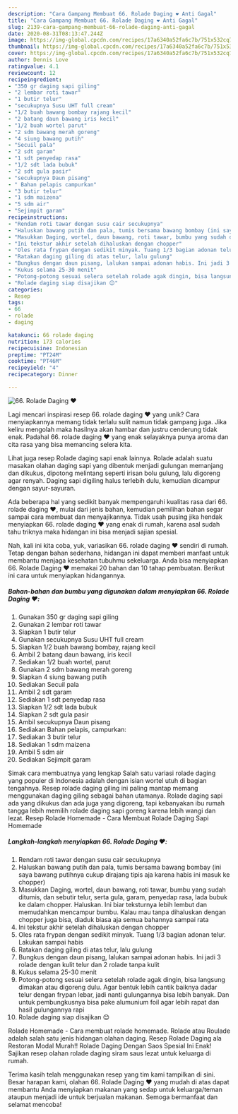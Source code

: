 ```yaml
---
description: "Cara Gampang Membuat 66. Rolade Daging ❤️ Anti Gagal"
title: "Cara Gampang Membuat 66. Rolade Daging ❤️ Anti Gagal"
slug: 2139-cara-gampang-membuat-66-rolade-daging-anti-gagal
date: 2020-08-31T08:13:47.244Z
image: https://img-global.cpcdn.com/recipes/17a6340a52fa6c7b/751x532cq70/66-rolade-daging-❤️-foto-resep-utama.jpg
thumbnail: https://img-global.cpcdn.com/recipes/17a6340a52fa6c7b/751x532cq70/66-rolade-daging-❤️-foto-resep-utama.jpg
cover: https://img-global.cpcdn.com/recipes/17a6340a52fa6c7b/751x532cq70/66-rolade-daging-❤️-foto-resep-utama.jpg
author: Dennis Love
ratingvalue: 4.1
reviewcount: 12
recipeingredient:
- "350 gr daging sapi giling"
- "2 lembar roti tawar"
- "1 butir telur"
- "secukupnya Susu UHT full cream"
- "1/2 buah bawang bombay rajang kecil"
- "2 batang daun bawang iris kecil"
- "1/2 buah wortel parut"
- "2 sdm bawang merah goreng"
- "4 siung bawang putih"
- "Secuil pala"
- "2 sdt garam"
- "1 sdt penyedap rasa"
- "1/2 sdt lada bubuk"
- "2 sdt gula pasir"
- "secukupnya Daun pisang"
- " Bahan pelapis campurkan"
- "3 butir telur"
- "1 sdm maizena"
- "5 sdm air"
- "Sejimpit garam"
recipeinstructions:
- "Rendam roti tawar dengan susu cair secukupnya"
- "Haluskan bawang putih dan pala, tumis bersama bawang bombay (ini saya bawang putihnya cukup dirajang tipis aja karena habis ini masuk ke chopper)"
- "Masukkan Daging, wortel, daun bawang, roti tawar, bumbu yang sudah ditumis, dan sebutir telur, serta gula, garam, penyedap rasa, lada bubuk ke dalam chopper. Haluskan. Ini biar teksturnya lebih lembut dan memudahkan mencampur bumbu. Kalau mau tanpa dihaluskan dengan chopper juga bisa, diaduk biasa aja semua bahannya sampai rata"
- "Ini tekstur akhir setelah dihaluskan dengan chopper"
- "Oles rata frypan dengan sedikit minyak. Tuang 1/3 bagian adonan telur. Lakukan sampai habis"
- "Ratakan daging giling di atas telur, lalu gulung"
- "Bungkus dengan daun pisang, lalukan sampai adonan habis. Ini jadi 3 rolade dengan kulit telur dan 2 rolade tanpa kulit"
- "Kukus selama 25-30 menit"
- "Potong-potong sesuai selera setelah rolade agak dingin, bisa langsung dimakan atau digoreng dulu. Agar bentuk lebih cantik baiknya dadar telur dengan frypan lebar, jadi nanti gulungannya bisa lebih banyak. Dan untuk pembungkusnya bisa pake alumunium foil agar lebih rapat dan hasil gulungannya rapi"
- "Rolade daging siap disajikan 😊"
categories:
- Resep
tags:
- 66
- rolade
- daging

katakunci: 66 rolade daging 
nutrition: 173 calories
recipecuisine: Indonesian
preptime: "PT24M"
cooktime: "PT46M"
recipeyield: "4"
recipecategory: Dinner

---
```



![66. Rolade Daging ❤️](https://img-global.cpcdn.com/recipes/17a6340a52fa6c7b/751x532cq70/66-rolade-daging-❤️-foto-resep-utama.jpg)

Lagi mencari inspirasi resep 66. rolade daging ❤️ yang unik? Cara menyiapkannya memang tidak terlalu sulit namun tidak gampang juga. Jika keliru mengolah maka hasilnya akan hambar dan justru cenderung tidak enak. Padahal 66. rolade daging ❤️ yang enak selayaknya punya aroma dan cita rasa yang bisa memancing selera kita.

Lihat juga resep Rolade daging sapi enak lainnya. Rolade adalah suatu masakan olahan daging sapi yang dibentuk menjadi gulungan memanjang dan dikukus, dipotong melintang seperti irisan bolu gulung, lalu digoreng agar renyah. Daging sapi digiling halus terlebih dulu, kemudian dicampur dengan sayur-sayuran.

Ada beberapa hal yang sedikit banyak mempengaruhi kualitas rasa dari 66. rolade daging ❤️, mulai dari jenis bahan, kemudian pemilihan bahan segar sampai cara membuat dan menyajikannya. Tidak usah pusing jika hendak menyiapkan 66. rolade daging ❤️ yang enak di rumah, karena asal sudah tahu triknya maka hidangan ini bisa menjadi sajian spesial.


Nah, kali ini kita coba, yuk, variasikan 66. rolade daging ❤️ sendiri di rumah. Tetap dengan bahan sederhana, hidangan ini dapat memberi manfaat untuk membantu menjaga kesehatan tubuhmu sekeluarga. Anda bisa menyiapkan 66. Rolade Daging ❤️ memakai 20 bahan dan 10 tahap pembuatan. Berikut ini cara untuk menyiapkan hidangannya.

<!--inarticleads1-->

##### Bahan-bahan dan bumbu yang digunakan dalam menyiapkan 66. Rolade Daging ❤️:

1. Gunakan 350 gr daging sapi giling
1. Gunakan 2 lembar roti tawar
1. Siapkan 1 butir telur
1. Gunakan secukupnya Susu UHT full cream
1. Siapkan 1/2 buah bawang bombay, rajang kecil
1. Ambil 2 batang daun bawang, iris kecil
1. Sediakan 1/2 buah wortel, parut
1. Gunakan 2 sdm bawang merah goreng
1. Siapkan 4 siung bawang putih
1. Sediakan Secuil pala
1. Ambil 2 sdt garam
1. Sediakan 1 sdt penyedap rasa
1. Siapkan 1/2 sdt lada bubuk
1. Siapkan 2 sdt gula pasir
1. Ambil secukupnya Daun pisang
1. Sediakan  Bahan pelapis, campurkan:
1. Sediakan 3 butir telur
1. Sediakan 1 sdm maizena
1. Ambil 5 sdm air
1. Sediakan Sejimpit garam


Simak cara membuatnya yang lengkap Salah satu variasi rolade daging yang populer di Indonesia adalah dengan isian wortel utuh di bagian tengahnya. Resep rolade daging giling ini paling mantap memang menggunakan daging giling sebagai bahan utamanya. Rolade daging sapi ada yang dikukus dan ada juga yang digoreng, tapi kebanyakan ibu rumah tangga lebih memilih rolade daging sapi goreng karena lebih wangi dan lezat. Resep Rolade Homemade - Cara Membuat Rolade Daging Sapi Homemade 

<!--inarticleads2-->

##### Langkah-langkah menyiapkan 66. Rolade Daging ❤️:

1. Rendam roti tawar dengan susu cair secukupnya
1. Haluskan bawang putih dan pala, tumis bersama bawang bombay (ini saya bawang putihnya cukup dirajang tipis aja karena habis ini masuk ke chopper)
1. Masukkan Daging, wortel, daun bawang, roti tawar, bumbu yang sudah ditumis, dan sebutir telur, serta gula, garam, penyedap rasa, lada bubuk ke dalam chopper. Haluskan. Ini biar teksturnya lebih lembut dan memudahkan mencampur bumbu. Kalau mau tanpa dihaluskan dengan chopper juga bisa, diaduk biasa aja semua bahannya sampai rata
1. Ini tekstur akhir setelah dihaluskan dengan chopper
1. Oles rata frypan dengan sedikit minyak. Tuang 1/3 bagian adonan telur. Lakukan sampai habis
1. Ratakan daging giling di atas telur, lalu gulung
1. Bungkus dengan daun pisang, lalukan sampai adonan habis. Ini jadi 3 rolade dengan kulit telur dan 2 rolade tanpa kulit
1. Kukus selama 25-30 menit
1. Potong-potong sesuai selera setelah rolade agak dingin, bisa langsung dimakan atau digoreng dulu. Agar bentuk lebih cantik baiknya dadar telur dengan frypan lebar, jadi nanti gulungannya bisa lebih banyak. Dan untuk pembungkusnya bisa pake alumunium foil agar lebih rapat dan hasil gulungannya rapi
1. Rolade daging siap disajikan 😊


Rolade Homemade - Cara membuat rolade homemade. Rolade atau Roulade adalah salah satu jenis hidangan olahan daging. Resep Rolade Daging ala Restoran Modal Murah!! Rolade Daging Dengan Saos Spesial Ini Enak! Sajikan resep olahan rolade daging siram saus lezat untuk keluarga di rumah. 

Terima kasih telah menggunakan resep yang tim kami tampilkan di sini. Besar harapan kami, olahan 66. Rolade Daging ❤️ yang mudah di atas dapat membantu Anda menyiapkan makanan yang sedap untuk keluarga/teman ataupun menjadi ide untuk berjualan makanan. Semoga bermanfaat dan selamat mencoba!
